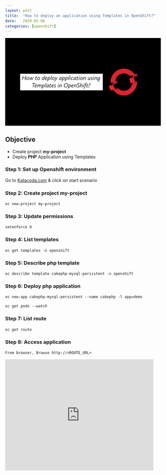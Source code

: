 ```yaml
---
layout: post
title:  "How to deploy an application using Templates in OpenShift?"
date:   2020-05-06
categories: [openshift]
---
```


![How to deploy an application using Templates in OpenShift?](https://raw.githubusercontent.com/sagar-jadhav/sagar-jadhav.github.io/master/static/img/_posts/openshift/8.png)

## Objective
- Create project **my-project**
- Deploy **PHP** Application using Templates

### Step 1: Set up Openshift environment
Go to [Katacoda.com](https://katacoda.com/openshift/courses/playgrounds/openshift39) & click on start scenario

### Step 2: Create project my-project
```
oc new-project my-project
```

### Step 3: Update permissions
```
setenforce 0
```

### Step 4: List templates
```
oc get templates -n openshift
```

### Step 5: Describe php template
```
oc describe template cakephp-mysql-persistent -n openshift
```

### Step 6: Deploy php application
```
oc new-app cakephp-mysql-persistent --name cakephp -l app=demo
```
```
oc get pods --watch
```

### Step 7: List route
```
oc get route
```

### Step 8: Access application
```
From browser, Browse http://<ROUTE_URL>
```

<iframe width="480" height="360" src="https://www.youtube.com/embed/bRdNnrpfb0Y" frameborder="0" allowfullscreen></iframe>